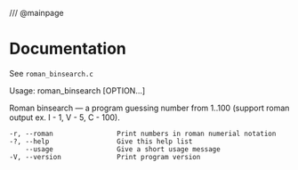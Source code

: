 /// @mainpage
# Documentation

See `roman_binsearch.c`

Usage: roman_binsearch [OPTION...]

Roman binsearch &mdash; a program guessing number from 1..100 (support roman output
ex. I - 1, V - 5, C - 100).

    -r, --roman                Print numbers in roman numerial notation
    -?, --help                 Give this help list
        --usage                Give a short usage message
    -V, --version              Print program version
